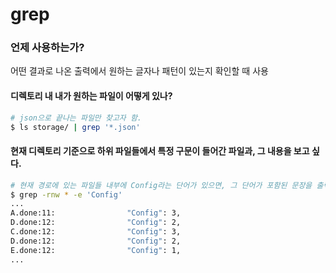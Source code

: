 # grep

### 언제 사용하는가?
어떤 결과로 나온 출력에서 원하는 글자나 패턴이 있는지 확인할 때 사용

#### 디렉토리 내 내가 원하는 파일이 어떻게 있나?
```bash
# json으로 끝나는 파일만 찾고자 함.
$ ls storage/ | grep '*.json'
```

#### 현재 디렉토리 기준으로 하위 파일들에서 특정 구문이 들어간 파일과, 그 내용을 보고 싶다.
```bash
# 현재 경로에 있는 파일들 내부에 Config라는 단어가 있으면, 그 단어가 포함된 문장을 출력해 준다.
$ grep -rnw * -e 'Config'
...
A.done:11:                "Config": 3,
D.done:12:                "Config": 2,
C.done:12:                "Config": 3,
D.done:12:                "Config": 2,
E.done:12:                "Config": 1,
...
```

